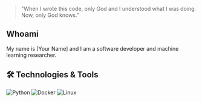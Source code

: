 > "When I wrote this code, only God and I understood what I was doing. Now, only God knows."


## Whoami
My name is [Your Name] and I am a software developer and machine learning researcher.

## 🛠 Technologies & Tools
![Python](https://img.shields.io/badge/Python-3776AB?style=for-the-badge&logo=python&logoColor=white)
![Docker](https://img.shields.io/badge/Docker-2496ED?style=for-the-badge&logo=docker&logoColor=white)
![Linux](https://img.shields.io/badge/Linux-FCC624?style=for-the-badge&logo=linux&logoColor=black)
